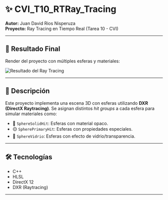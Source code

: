 # ✨ CVI_T10_RTRay_Tracing

**Autor:** Juan David Rios Nisperuza  
**Proyecto:** Ray Tracing en Tiempo Real (Tarea 10 - CVI)

---

## 📸 Resultado Final

Render del proyecto con múltiples esferas y materiales:

![Resultado del Ray Tracing](https://github.com/user-attachments/assets/12a87320-982f-4ed1-8be4-b4061b31f4f7)

---

## 🧠 Descripción

Este proyecto implementa una escena 3D con esferas utilizando **DXR (DirectX Raytracing)**. Se asignan distintos *hit groups* a cada esfera para simular materiales como:

- 🔵 `SphereSolidHit`: Esferas con material opaco.
- 🟡 `SpherePrimaryHit`: Esferas con propiedades especiales.
- 🔷 `SphereVidrio`: Esferas con efecto de vidrio/transparencia.

---

## 🛠️ Tecnologías

- C++
- HLSL
- DirectX 12
- DXR (Raytracing)

---
